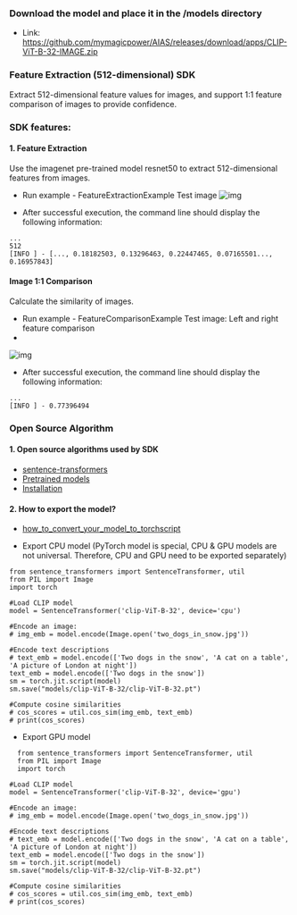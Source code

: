 
### Download the model and place it in the /models directory
- Link: https://github.com/mymagicpower/AIAS/releases/download/apps/CLIP-ViT-B-32-IMAGE.zip

### Feature Extraction (512-dimensional) SDK
Extract 512-dimensional feature values for images, and support 1:1 feature comparison of images to provide confidence.

### SDK features:
#### 1. Feature Extraction
Use the imagenet pre-trained model resnet50 to extract 512-dimensional features from images.

- Run example - FeatureExtractionExample
  Test image
![img](https://aias-home.oss-cn-beijing.aliyuncs.com/AIAS/feature_extraction_sdk/car1.png)

- After successful execution, the command line should display the following information:
```text
...
512
[INFO ] - [..., 0.18182503, 0.13296463, 0.22447465, 0.07165501..., 0.16957843]

```

#### Image 1:1 Comparison
Calculate the similarity of images.

- Run example - FeatureComparisonExample
  Test image: Left and right feature comparison
- 
![img](https://aias-home.oss-cn-beijing.aliyuncs.com/AIAS/feature_extraction_sdk/comparision.png)

- After successful execution, the command line should display the following information:
```text
...
[INFO ] - 0.77396494

```


### Open Source Algorithm
#### 1. Open source algorithms used by SDK
- [sentence-transformers](https://github.com/UKPLab/sentence-transformers)
- [Pretrained models](https://www.sbert.net/docs/pretrained_models.html#image-text-models)
- [Installation](https://www.sbert.net/docs/installation.html)


#### 2. How to export the model?
- [how_to_convert_your_model_to_torchscript](http://docs.djl.ai/docs/pytorch/how_to_convert_your_model_to_torchscript.html)

- Export CPU model (PyTorch model is special, CPU & GPU models are not universal. Therefore, CPU and GPU need to be exported separately)
```text
from sentence_transformers import SentenceTransformer, util
from PIL import Image
import torch

#Load CLIP model
model = SentenceTransformer('clip-ViT-B-32', device='cpu')

#Encode an image:
# img_emb = model.encode(Image.open('two_dogs_in_snow.jpg'))

#Encode text descriptions
# text_emb = model.encode(['Two dogs in the snow', 'A cat on a table', 'A picture of London at night'])
text_emb = model.encode(['Two dogs in the snow'])
sm = torch.jit.script(model)
sm.save("models/clip-ViT-B-32/clip-ViT-B-32.pt")

#Compute cosine similarities
# cos_scores = util.cos_sim(img_emb, text_emb)
# print(cos_scores)
```

- Export GPU model
```text
  from sentence_transformers import SentenceTransformer, util
  from PIL import Image
  import torch

#Load CLIP model
model = SentenceTransformer('clip-ViT-B-32', device='gpu')

#Encode an image:
# img_emb = model.encode(Image.open('two_dogs_in_snow.jpg'))

#Encode text descriptions
# text_emb = model.encode(['Two dogs in the snow', 'A cat on a table', 'A picture of London at night'])
text_emb = model.encode(['Two dogs in the snow'])
sm = torch.jit.script(model)
sm.save("models/clip-ViT-B-32/clip-ViT-B-32.pt")

#Compute cosine similarities
# cos_scores = util.cos_sim(img_emb, text_emb)
# print(cos_scores)
```

